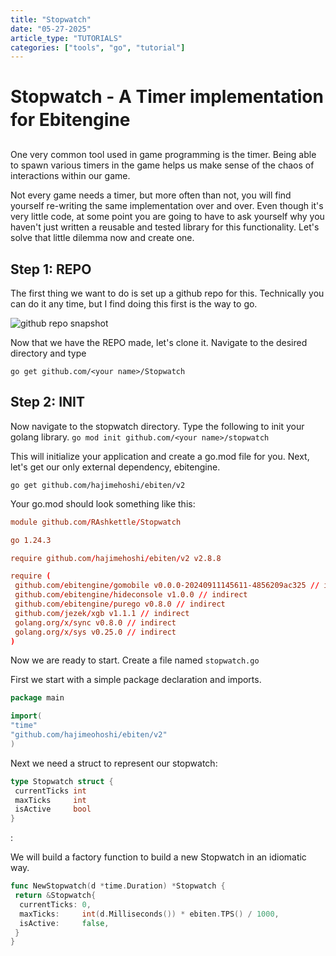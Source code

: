 ```yaml
---
title: "Stopwatch"
date: "05-27-2025"
article_type: "TUTORIALS"
categories: ["tools", "go", "tutorial"]
---
```


# Stopwatch - A Timer implementation for Ebitengine

One very common tool used in game programming is the timer. Being able to spawn various timers in the game helps us make sense of the chaos of interactions within our game.

Not every game needs a timer, but more often than not, you will find yourself re-writing the same implementation over and over. Even though it's very little code, at some point you are going to have to ask yourself why you haven't just written a reusable and tested library for this functionality. Let's solve that little dilemma now and create one.

## Step 1: REPO

The first thing we want to do is set up a github repo for this. Technically you can do it any time, but I find doing this first is the way to go.

![github repo snapshot](stopwatch-repo.png)

Now that we have the REPO made, let's clone it. Navigate to the desired directory and type

`go get github.com/<your name>/Stopwatch`

## Step 2: INIT

Now navigate to the stopwatch directory. Type the following to init your golang library.
`go mod init github.com/<your name>/stopwatch`

This will initialize your application and create a go.mod file for you.
Next, let's get our only external dependency, ebitengine.

`go get github.com/hajimehoshi/ebiten/v2`

Your go.mod should look something like this:

```toml
module github.com/RAshkettle/Stopwatch

go 1.24.3

require github.com/hajimehoshi/ebiten/v2 v2.8.8

require (
 github.com/ebitengine/gomobile v0.0.0-20240911145611-4856209ac325 // indirect
 github.com/ebitengine/hideconsole v1.0.0 // indirect
 github.com/ebitengine/purego v0.8.0 // indirect
 github.com/jezek/xgb v1.1.1 // indirect
 golang.org/x/sync v0.8.0 // indirect
 golang.org/x/sys v0.25.0 // indirect
)
```

Now we are ready to start. Create a file named `stopwatch.go`

First we start with a simple package declaration and imports.

```go
package main

import(
"time"
"github.com/hajimeohoshi/ebiten/v2"
)
```

Next we need a struct to represent our stopwatch:

```go
type Stopwatch struct {
 currentTicks int
 maxTicks     int
 isActive     bool
}
```

:

We will build a factory function to build a new Stopwatch in an idiomatic way.

```go
func NewStopwatch(d *time.Duration) *Stopwatch {
 return &Stopwatch{
  currentTicks: 0,
  maxTicks:     int(d.Milliseconds()) * ebiten.TPS() / 1000,
  isActive:     false,
 }
}
```
